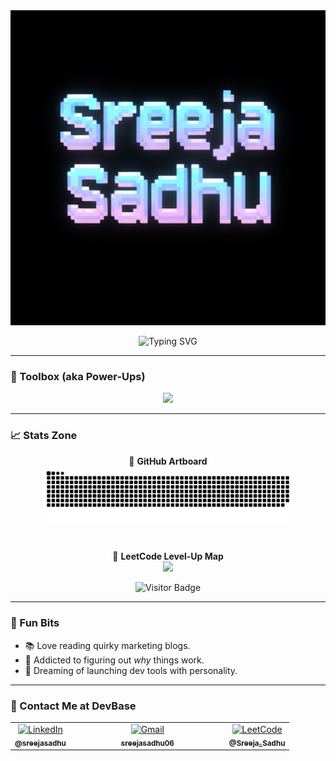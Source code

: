 <!-- 👩‍🚀 Welcome Panel -->
<div align="center">

<img src="https://raw.githubusercontent.com/SreejaSadhu/SreejaSadhu/main/myname.png" width="600" alt="Sreeja Name" />


<p>
  <img src="https://readme-typing-svg.demolab.com?font=Fira+Code&weight=700&pause=1000&color=FEE75C&center=true&vCenter=true&width=600&lines=Hey+I'm+Sreeja+Sadhu;Full-stack+Developer+%7C+Problem+Solver;Solving+Real-World+Problems+One+Line+at+a+Time!" alt="Typing SVG" />
</p>

</div>

---

### 🧩 Toolbox (aka Power-Ups)

<div align="center">

<img src="https://skillicons.dev/icons?i=java,c,cpp,ts,js,react,nextjs,nodejs,express,mongodb,kotlin,html,css,tailwind,firebase,git,github&theme=dark" />

</div>

---

### 📈 Stats Zone

<div align="center">

🎨 **GitHub Artboard**  
<img src="https://raw.githubusercontent.com/Platane/snk/output/github-contribution-grid-snake.svg" width="80%" />

<br/>

🧠 **LeetCode Level-Up Map**  
<img src="https://leetcard.jacoblin.cool/Sreeja_Sadhu?theme=dark&font=Baloo+2&ext=heatmap" width="40%" />

</div>


<div align="center">

![Visitor Badge](https://komarev.com/ghpvc/?username=SreejaSadhu&style=flat-square&color=blue)

</div>

---

### 🧃 Fun Bits

- 📚 Love reading quirky marketing blogs.  
- 🤯 Addicted to figuring out *why* things work.  
- 🌈 Dreaming of launching dev tools with personality.

---

### 📡 Contact Me at DevBase

<div align="center">

<table>
  <tr>
    <td align="center">
      <a href="https://www.linkedin.com/in/sreejasadhu" target="_blank">
        <img src="https://cdn.jsdelivr.net/gh/devicons/devicon/icons/linkedin/linkedin-original.svg" width="40" alt="LinkedIn"/>
        <br/>
        <sub><b>@sreejasadhu</b></sub>
      </a>
    </td>
    <td width="60"></td>
    <td align="center">
      <a href="mailto:sreejasadhu06@gmail.com">
        <img src="https://upload.wikimedia.org/wikipedia/commons/4/4e/Gmail_Icon.png" width="40" alt="Gmail"/>
        <br/>
        <sub><b>sreejasadhu06</b></sub>
      </a>
    </td>
    <td width="60"></td>
    <td align="center">
      <a href="https://leetcode.com/u/Sreeja_Sadhu/" target="_blank">
        <img src="https://upload.wikimedia.org/wikipedia/commons/1/19/LeetCode_logo_black.png" width="40" alt="LeetCode"/>
        <br/>
        <sub><b>@Sreeja_Sadhu</b></sub>
      </a>
    </td>
  </tr>
</table>

</div>






